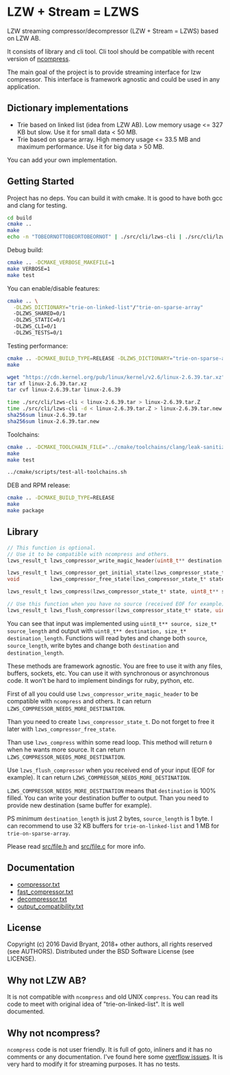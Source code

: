# LZW + Stream = LZWS

LZW streaming compressor/decompressor (LZW + Stream = LZWS) based on LZW AB.

It consists of library and cli tool. Cli tool should be compatible with recent version of [ncompress](https://github.com/vapier/ncompress).

The main goal of the project is to provide streaming interface for lzw compressor. This interface is framework agnostic and could be used in any application.

## Dictionary implementations

* Trie based on linked list (idea from LZW AB). Low memory usage <= 327 KB but slow. Use it for small data < 50 MB.
* Trie based on sparse array. High memory usage <= 33.5 MB and maximum performance. Use it for big data > 50 MB.

You can add your own implementation.

## Getting Started

Project has no deps. You can build it with cmake. It is good to have both gcc and clang for testing.

```sh
cd build
cmake ..
make
echo -n "TOBEORNOTTOBEORTOBEORNOT" | ./src/cli/lzws-cli | ./src/cli/lzws-cli -d
```

Debug build:
```sh
cmake .. -DCMAKE_VERBOSE_MAKEFILE=1
make VERBOSE=1
make test
```

You can enable/disable features:
```sh
cmake .. \
  -DLZWS_DICTIONARY="trie-on-linked-list"/"trie-on-sparse-array"
  -DLZWS_SHARED=0/1
  -DLZWS_STATIC=0/1
  -DLZWS_CLI=0/1
  -DLZWS_TESTS=0/1
```

Testing performance:
```sh
cmake .. -DCMAKE_BUILD_TYPE=RELEASE -DLZWS_DICTIONARY="trie-on-sparse-array"
make

wget "https://cdn.kernel.org/pub/linux/kernel/v2.6/linux-2.6.39.tar.xz"
tar xf linux-2.6.39.tar.xz
tar cvf linux-2.6.39.tar linux-2.6.39

time ./src/cli/lzws-cli < linux-2.6.39.tar > linux-2.6.39.tar.Z
time ./src/cli/lzws-cli -d < linux-2.6.39.tar.Z > linux-2.6.39.tar.new
sha256sum linux-2.6.39.tar
sha256sum linux-2.6.39.tar.new
```

Toolchains:
```sh
cmake .. -DCMAKE_TOOLCHAIN_FILE="../cmake/toolchains/clang/leak-sanitizer.cmake"
make
make test

../cmake/scripts/test-all-toolchains.sh
```

DEB and RPM release:
```sh
cmake .. -DCMAKE_BUILD_TYPE=RELEASE
make
make package
```

## Library

```c
// This function is optional.
// Use it to be compatible with ncompress and others.
lzws_result_t lzws_compressor_write_magic_header(uint8_t** destination, size_t* destination_length);

lzws_result_t lzws_compressor_get_initial_state(lzws_compressor_state_t** state, uint8_t max_code_bits, bool block_mode);
void          lzws_compressor_free_state(lzws_compressor_state_t* state);

lzws_result_t lzws_compress(lzws_compressor_state_t* state, uint8_t** source, size_t* source_length, uint8_t** destination, size_t* destination_length);

// Use this function when you have no source (received EOF for example).
lzws_result_t lzws_flush_compressor(lzws_compressor_state_t* state, uint8_t** destination, size_t* destination_length);
```

You can see that input was implemented using `uint8_t** source, size_t* source_length` and output with `uint8_t** destination, size_t* destination_length`.
Functions will read bytes and change both `source`, `source_length`, write bytes and change both `destination` and `destination_length`.

These methods are framework agnostic. You are free to use it with any files, buffers, sockets, etc.
You can use it with synchronous or asynchronous code.
It won't be hard to implement bindings for ruby, python, etc.

First of all you could use `lzws_compressor_write_magic_header` to be compatible with `ncompress` and others.
It can return `LZWS_COMPRESSOR_NEEDS_MORE_DESTINATION`.

Than you need to create `lzws_compressor_state_t`. Do not forget to free it later with `lzws_compressor_free_state`.

Than use `lzws_compress` within some read loop.
This method will return `0` when he wants more source.
It can return `LZWS_COMPRESSOR_NEEDS_MORE_DESTINATION`.

Use `lzws_flush_compressor` when you received end of your input (EOF for example).
It can return `LZWS_COMPRESSOR_NEEDS_MORE_DESTINATION`.

`LZWS_COMPRESSOR_NEEDS_MORE_DESTINATION` means that `destination` is 100% filled.
You can write your destination buffer to output.
Than you need to provide new destination (same buffer for example).

PS minimum `destination_length` is just 2 bytes, `source_length` is 1 byte.
I can recommend to use 32 KB buffers for `trie-on-linked-list` and 1 MB for `trie-on-sparse-array`.

Please read [src/file.h](src/file.h) and [src/file.c](src/file.c) for more info.

## Documentation

* [compressor.txt](doc/compressor.txt)
* [fast_compressor.txt](doc/fast_compressor.txt)
* [decompressor.txt](doc/decompressor.txt)
* [output_compatibility.txt](doc/output_compatibility.txt)

## License

Copyright (c) 2016 David Bryant, 2018+ other authors, all rights reserved (see AUTHORS).
Distributed under the BSD Software License (see LICENSE).

## Why not LZW AB?

It is not compatible with `ncompress` and old UNIX `compress`.
You can read its code to meet with original idea of "trie-on-linked-list".
It is well documented.

## Why not ncompress?

`ncompress` code is not user friendly.
It is full of goto, inliners and it has no comments or any documentation.
I've found here some [overflow issues](https://github.com/vapier/ncompress/issues/17).
It is very hard to modify it for streaming purposes.
It has no tests.
